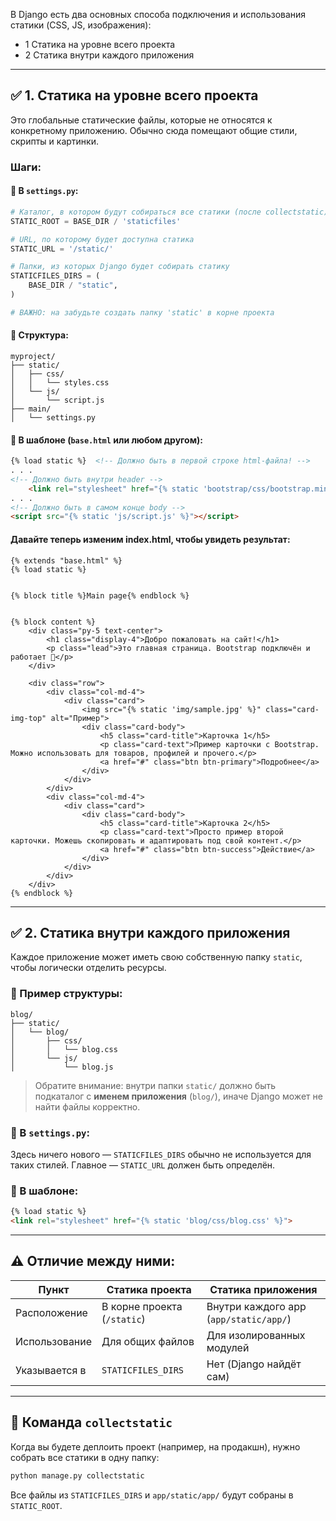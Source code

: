 В Django есть два основных способа подключения и использования статики (CSS, JS, изображения):
* 1 Статика на уровне всего проекта
* 2 Статика внутри каждого приложения

---

## ✅ 1. **Статика на уровне всего проекта**

Это глобальные статические файлы, которые не относятся к конкретному приложению. Обычно сюда помещают общие стили, скрипты и картинки.

### Шаги:

#### 🔧 В `settings.py`:

```python
# Каталог, в котором будут собираться все статики (после collectstatic)
STATIC_ROOT = BASE_DIR / 'staticfiles'

# URL, по которому будет доступна статика
STATIC_URL = '/static/'

# Папки, из которых Django будет собирать статику
STATICFILES_DIRS = (
    BASE_DIR / "static",
)

# ВАЖНО: на забудьте создать папку 'static' в корне проекта
```

#### 📁 Структура:

```
myproject/
├── static/
│   ├── css/
│   │   └── styles.css
│   └── js/
│       └── script.js
├── main/
│   └── settings.py
```

#### 🧩 В шаблоне (`base.html` или любом другом):

```html
{% load static %}  <!-- Должно быть в первой строке html-файла! -->
. . .
<!-- Должно быть внутри header -->
    <link rel="stylesheet" href="{% static 'bootstrap/css/bootstrap.min.css' %}">
. . .
<!-- Должно быть в самом конце body -->
<script src="{% static 'js/script.js' %}"></script>
```


#### Давайте теперь изменим index.html, чтобы увидеть результат:
```django
{% extends "base.html" %}
{% load static %}


{% block title %}Main page{% endblock %}


{% block content %}
    <div class="py-5 text-center">
        <h1 class="display-4">Добро пожаловать на сайт!</h1>
        <p class="lead">Это главная страница. Bootstrap подключён и работает 🎉</p>
    </div>

    <div class="row">
        <div class="col-md-4">
            <div class="card">
                <img src="{% static 'img/sample.jpg' %}" class="card-img-top" alt="Пример">
                <div class="card-body">
                    <h5 class="card-title">Карточка 1</h5>
                    <p class="card-text">Пример карточки с Bootstrap. Можно использовать для товаров, профилей и прочего.</p>
                    <a href="#" class="btn btn-primary">Подробнее</a>
                </div>
            </div>
        </div>
        <div class="col-md-4">
            <div class="card">
                <div class="card-body">
                    <h5 class="card-title">Карточка 2</h5>
                    <p class="card-text">Просто пример второй карточки. Можешь скопировать и адаптировать под свой контент.</p>
                    <a href="#" class="btn btn-success">Действие</a>
                </div>
            </div>
        </div>
    </div>
{% endblock %}

```
---

## ✅ 2. **Статика внутри каждого приложения**

Каждое приложение может иметь свою собственную папку `static`, чтобы логически отделить ресурсы.

### 📁 Пример структуры:

```
blog/
├── static/
│   └── blog/
│       ├── css/
│       │   └── blog.css
│       └── js/
│           └── blog.js
```

> Обратите внимание: внутри папки `static/` должно быть подкаталог с **именем приложения** (`blog/`), иначе Django может не найти файлы корректно.

### 🔧 В `settings.py`:

Здесь ничего нового — `STATICFILES_DIRS` обычно не используется для таких стилей. Главное — `STATIC_URL` должен быть определён.

### 🧩 В шаблоне:

```html
{% load static %}
<link rel="stylesheet" href="{% static 'blog/css/blog.css' %}">
```

---

## ⚠️ Отличие между ними:

| Пункт         | Статика проекта             | Статика приложения                     |
| ------------- | --------------------------- | -------------------------------------- |
| Расположение  | В корне проекта (`/static`) | Внутри каждого app (`app/static/app/`) |
| Использование | Для общих файлов            | Для изолированных модулей              |
| Указывается в | `STATICFILES_DIRS`          | Нет (Django найдёт сам)                |

---

## 🔄 Команда `collectstatic`

Когда вы будете деплоить проект (например, на продакшн), нужно собрать все статики в одну папку:

```bash
python manage.py collectstatic
```

Все файлы из `STATICFILES_DIRS` и `app/static/app/` будут собраны в `STATIC_ROOT`.


